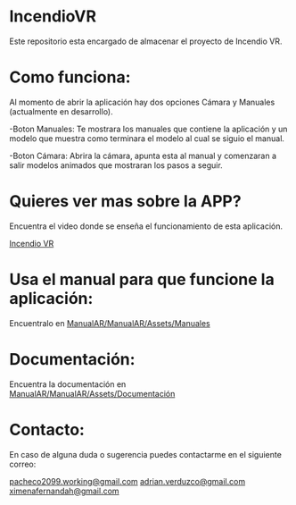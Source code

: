# IncendioVR
Este repositorio esta encargado de almacenar el proyecto de Incendio VR.


# Como funciona:
Al momento de abrir la aplicación hay dos opciones Cámara y Manuales (actualmente en desarrollo).

-Boton Manuales: Te mostrara los manuales que contiene la aplicación y un modelo que muestra como terminara el modelo al cual se siguio el manual.

-Boton Cámara: Abrira la cámara, apunta esta al manual y comenzaran a salir modelos animados que mostraran los pasos a seguir.


# Quieres ver mas sobre la APP?

Encuentra el video donde se enseña el funcionamiento de esta aplicación.

[Incendio VR](https://youtu.be/wNGTZQ2k82E?si=kiMO9dFxmogfMPBA)

# Usa el manual para que funcione la aplicación:

Encuentralo en [ManualAR/ManualAR/Assets/Manuales](https://github.com/RicardoSantana2099/ManualAR/tree/a7193495212d3ec589fcce1b93c305de4d8ebbff/ManualAR/Assets/Manuales)

# Documentación:


Encuentra la documentación en [ManualAR/ManualAR/Assets/Documentación](https://github.com/RicardoSantana2099/ManualAR/tree/main/ManualAR/Assets/Documentaci%C3%B3n)

# Contacto:

En caso de alguna duda o sugerencia puedes contactarme en el siguiente correo:

pacheco2099.working@gmail.com 
adrian.verduzco@gmail.com
ximenafernandah@gmail.com

